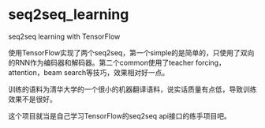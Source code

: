 # seq2seq_learning
seq2seq learning with TensorFlow

使用TensorFlow实现了两个seq2seq，第一个simple的是简单的，只使用了双向的RNN作为编码器和解码器。第二个common使用了teacher forcing，attention，beam search等技巧，效果相对好一点。

训练的语料为清华大学的一个很小的机器翻译语料，说实话质量有点低，导致训练效果不是很好。

这个项目就当是自己学习TensorFlow的seq2seq api接口的练手项目吧。
